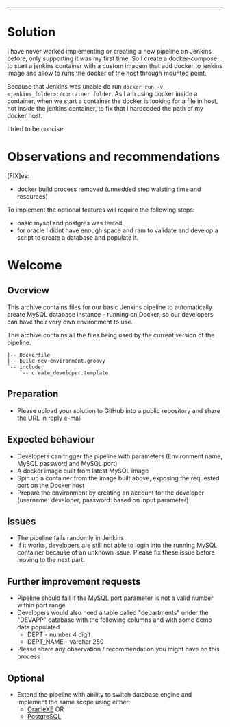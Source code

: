 -----
# Solution
I have never worked implementing or creating a new pipeline on Jenkins before, only supporting it was my first time.
So I create a docker-compose to start a jenkins container with a custom imagem that add docker to jenkins image and allow to runs the docker of the host through mounted point.

Because that Jenkins was unable do run ```docker run -v <jenkins_folder>:/container folder```. As I am using docker inside a container, when we start a container the docker is looking for a file in host, not inside the jenkins container, to fix that I hardcoded the path of my docker host.

I tried to be concise.

# Observations and recommendations
[FIX]es:
- docker build process removed (unnedded step waisting time and resources)


To implement the optional features will require the following steps:
- basic mysql and postgres was tested
- for oracle I didnt have enough space and ram to validate and develop a script to create a database and populate it.




# Welcome

## Overview

This archive contains files for our basic Jenkins pipeline to automatically create MySQL database instance - running on Docker, so our developers can have their very own environment to use.

This archive contains all the files being used by the current version of the pipeline.

```
|-- Dockerfile
|-- build-dev-environment.groovy
`-- include
    `-- create_developer.template
```

## Preparation

- Please upload your solution to GitHub into a public repository and share the URL in reply e-mail

## Expected behaviour

- Developers can trigger the pipeline with parameters (Environment name, MySQL password and MySQL port)
- A docker image built from latest MySQL image
- Spin up a container from the image built above, exposing the requested port on the Docker host
- Prepare the environment by creating an account for the developer (username: developer, password: based on input parameter)

## Issues

- The pipeline fails randomly in Jenkins
- If it works, developers are still not able to login into the running MySQL container because of an unknown issue. Please fix these issue before moving to the next part.

## Further improvement requests

- Pipeline should fail if the MySQL port parameter is not a valid number within port range
- Developers would also need a table called "departments" under the "DEVAPP" database with the following columns and with some demo data populated
    - DEPT - number 4 digit
    - DEPT_NAME - varchar 250
- Please share any observation / recommendation you might have on this process

## Optional
- Extend the pipeline with ability to switch database engine and implement the same scope using either:
    - [OracleXE](https://container-registry.oracle.com/ords/f?p=113:4:3559407972469:::4:P4_REPOSITORY,AI_REPOSITORY,AI_REPOSITORY_NAME,P4_REPOSITORY_NAME,P4_EULA_ID,P4_BUSINESS_AREA_ID:803,803,Oracle%20Database%20Express%20Edition,Oracle%20Database%20Express%20Edition,1,0&cs=3DRUVeYjFotraARk1_SIQT-gpXHdclgNeRODkR0y5bUs8pMZHRZgRESapOWM2F4DJVgxuFhP_eLjQZFewWuqYRw)
    OR
    - [PostgreSQL](https://hub.docker.com/_/postgres/)